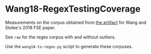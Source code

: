 # Wang18-RegexTestingCoverage

Measurements on the corpus obtained from [the artifact](https://github.com/wangpeipei90/RegexTestingCoverageData.git) for Wang and Stolee's 2018 FSE paper.

See `raw` for the regex corpus with and without outliers.

Use the `wang18-to-regex.py` script to generate these corpuses.
